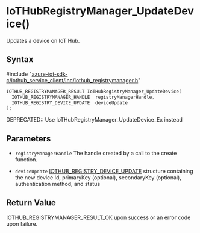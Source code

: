# IoTHubRegistryManager_UpdateDevice()

Updates a device on IoT Hub.

## Syntax

\#include "[azure-iot-sdk-c/iothub_service_client/inc/iothub_registrymanager.h](../iothub-registrymanager-h.md)"  
```C
IOTHUB_REGISTRYMANAGER_RESULT IoTHubRegistryManager_UpdateDevice(
  IOTHUB_REGISTRYMANAGER_HANDLE  registryManagerHandle,
  IOTHUB_REGISTRY_DEVICE_UPDATE  deviceUpdate
);
```

DEPRECATED:: Use IoTHubRegistryManager_UpdateDevice_Ex instead 
## Parameters
* `registryManagerHandle` The handle created by a call to the create function. 

* `deviceUpdate` [IOTHUB_REGISTRY_DEVICE_UPDATE](../iothub-registrymanager-h.md#iothub_registry_device_update) structure containing the new device Id, primaryKey (optional), secondaryKey (optional), authentication method, and status

## Return Value
IOTHUB_REGISTRYMANAGER_RESULT_OK upon success or an error code upon failure.

